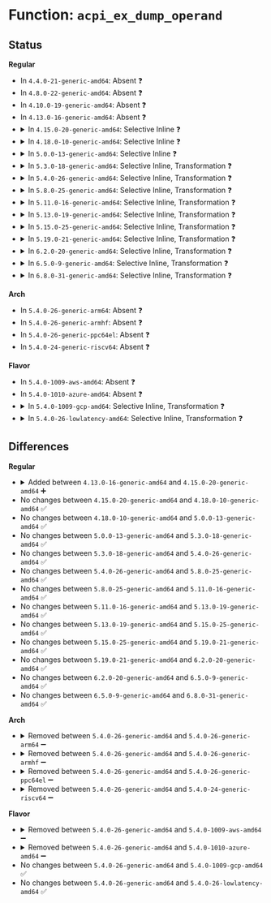 # Function: <code>acpi_ex_dump_operand</code>

## Status
<b>Regular</b>
<ul>
<li>
In <code>4.4.0-21-generic-amd64</code>: Absent ❓
</li>
<li>
In <code>4.8.0-22-generic-amd64</code>: Absent ❓
</li>
<li>
In <code>4.10.0-19-generic-amd64</code>: Absent ❓
</li>
<li>
In <code>4.13.0-16-generic-amd64</code>: Absent ❓
</li>
<li>
<details>
<summary>In <code>4.15.0-20-generic-amd64</code>: Selective Inline ❓</summary>

```c
void acpi_ex_dump_operand(union acpi_operand_object * obj_desc, u32 depth)
```

```json
{
  "name": "acpi_ex_dump_operand",
  "collision_type": "Unique Global",
  "inline_type": "Selective",
  "funcs": [
    {
      "addr": 18446744071584493310,
      "name": "acpi_ex_dump_operand",
      "external": true,
      "loc": "drivers/acpi/acpica/exdump.c:615",
      "file": "drivers/acpi/acpica/exdump.c",
      "inline": "not declared, inlined",
      "caller_inline": [],
      "caller_func": [
        "drivers/acpi/acpica/exdump.c:acpi_ex_dump_operands",
        "drivers/acpi/acpica/exdump.c:acpi_ex_dump_operands",
        "drivers/acpi/acpica/psxface.c:acpi_ps_execute_method"
      ]
    }
  ],
  "symbols": [
    {
      "addr": 18446744071584493310,
      "name": "acpi_ex_dump_operand",
      "section": ".text",
      "bind": "STB_GLOBAL",
      "size": 1212
    }
  ]
}
```
</details>
</li>
<li>
<details>
<summary>In <code>4.18.0-10-generic-amd64</code>: Selective Inline ❓</summary>

```c
void acpi_ex_dump_operand(union acpi_operand_object * obj_desc, u32 depth)
```

```json
{
  "name": "acpi_ex_dump_operand",
  "collision_type": "Unique Global",
  "inline_type": "Selective",
  "funcs": [
    {
      "addr": 18446744071584717832,
      "name": "acpi_ex_dump_operand",
      "external": true,
      "loc": "drivers/acpi/acpica/exdump.c:581",
      "file": "drivers/acpi/acpica/exdump.c",
      "inline": "not declared, inlined",
      "caller_inline": [],
      "caller_func": [
        "drivers/acpi/acpica/exdump.c:acpi_ex_dump_operands",
        "drivers/acpi/acpica/psxface.c:acpi_ps_execute_method"
      ]
    }
  ],
  "symbols": [
    {
      "addr": 18446744071584717832,
      "name": "acpi_ex_dump_operand",
      "section": ".text",
      "bind": "STB_GLOBAL",
      "size": 1212
    }
  ]
}
```
</details>
</li>
<li>
<details>
<summary>In <code>5.0.0-13-generic-amd64</code>: Selective Inline ❓</summary>

```c
void acpi_ex_dump_operand(union acpi_operand_object * obj_desc, u32 depth)
```

```json
{
  "name": "acpi_ex_dump_operand",
  "collision_type": "Unique Global",
  "inline_type": "Selective",
  "funcs": [
    {
      "addr": 18446744071584818050,
      "name": "acpi_ex_dump_operand",
      "external": true,
      "loc": "drivers/acpi/acpica/exdump.c:581",
      "file": "drivers/acpi/acpica/exdump.c",
      "inline": "not declared, inlined",
      "caller_inline": [],
      "caller_func": [
        "drivers/acpi/acpica/exdump.c:acpi_ex_dump_operands",
        "drivers/acpi/acpica/psxface.c:acpi_ps_execute_method"
      ]
    }
  ],
  "symbols": [
    {
      "addr": 18446744071584818050,
      "name": "acpi_ex_dump_operand",
      "section": ".text",
      "bind": "STB_GLOBAL",
      "size": 1342
    }
  ]
}
```
</details>
</li>
<li>
<details>
<summary>In <code>5.3.0-18-generic-amd64</code>: Selective Inline, Transformation ❓</summary>

```c
void acpi_ex_dump_operand(union acpi_operand_object * obj_desc, u32 depth)
```

```json
{
  "name": "acpi_ex_dump_operand",
  "collision_type": "Unique Global",
  "inline_type": "Selective",
  "funcs": [
    {
      "addr": 18446744071585021107,
      "name": "acpi_ex_dump_operand",
      "external": true,
      "loc": "drivers/acpi/acpica/exdump.c:581",
      "file": "drivers/acpi/acpica/exdump.c",
      "inline": "not declared, inlined",
      "caller_inline": [],
      "caller_func": [
        "drivers/acpi/acpica/exdump.c:acpi_ex_dump_operands",
        "drivers/acpi/acpica/psxface.c:acpi_ps_execute_method"
      ]
    }
  ],
  "symbols": [
    {
      "addr": 18446744071585021191,
      "name": "acpi_ex_dump_operand.part.0",
      "section": ".text",
      "bind": "STB_LOCAL",
      "size": 1393
    },
    {
      "addr": 18446744071585021107,
      "name": "acpi_ex_dump_operand",
      "section": ".text",
      "bind": "STB_GLOBAL",
      "size": 84
    }
  ]
}
```
</details>
</li>
<li>
<details>
<summary>In <code>5.4.0-26-generic-amd64</code>: Selective Inline, Transformation ❓</summary>

```c
void acpi_ex_dump_operand(union acpi_operand_object * obj_desc, u32 depth)
```

```json
{
  "name": "acpi_ex_dump_operand",
  "collision_type": "Unique Global",
  "inline_type": "Selective",
  "funcs": [
    {
      "addr": 18446744071585157192,
      "name": "acpi_ex_dump_operand",
      "external": true,
      "loc": "drivers/acpi/acpica/exdump.c:581",
      "file": "drivers/acpi/acpica/exdump.c",
      "inline": "not declared, inlined",
      "caller_inline": [],
      "caller_func": [
        "drivers/acpi/acpica/exdump.c:acpi_ex_dump_operands",
        "drivers/acpi/acpica/psxface.c:acpi_ps_execute_method"
      ]
    }
  ],
  "symbols": [
    {
      "addr": 18446744071585157276,
      "name": "acpi_ex_dump_operand.part.0",
      "section": ".text",
      "bind": "STB_LOCAL",
      "size": 1393
    },
    {
      "addr": 18446744071585157192,
      "name": "acpi_ex_dump_operand",
      "section": ".text",
      "bind": "STB_GLOBAL",
      "size": 84
    }
  ]
}
```
</details>
</li>
<li>
<details>
<summary>In <code>5.8.0-25-generic-amd64</code>: Selective Inline, Transformation ❓</summary>

```c
void acpi_ex_dump_operand(union acpi_operand_object * obj_desc, u32 depth)
```

```json
{
  "name": "acpi_ex_dump_operand",
  "collision_type": "Unique Global",
  "inline_type": "Selective",
  "funcs": [
    {
      "addr": 18446744071585862371,
      "name": "acpi_ex_dump_operand",
      "external": true,
      "loc": "drivers/acpi/acpica/exdump.c:581",
      "file": "drivers/acpi/acpica/exdump.c",
      "inline": "not declared, inlined",
      "caller_inline": [],
      "caller_func": [
        "drivers/acpi/acpica/exdump.c:acpi_ex_dump_operands",
        "drivers/acpi/acpica/psxface.c:acpi_ps_execute_method"
      ]
    }
  ],
  "symbols": [
    {
      "addr": 18446744071585862455,
      "name": "acpi_ex_dump_operand.part.0",
      "section": ".text",
      "bind": "STB_LOCAL",
      "size": 1389
    },
    {
      "addr": 18446744071585862371,
      "name": "acpi_ex_dump_operand",
      "section": ".text",
      "bind": "STB_GLOBAL",
      "size": 84
    }
  ]
}
```
</details>
</li>
<li>
<details>
<summary>In <code>5.11.0-16-generic-amd64</code>: Selective Inline, Transformation ❓</summary>

```c
void acpi_ex_dump_operand(union acpi_operand_object * obj_desc, u32 depth)
```

```json
{
  "name": "acpi_ex_dump_operand",
  "collision_type": "Unique Global",
  "inline_type": "Selective",
  "funcs": [
    {
      "addr": 18446744071585983519,
      "name": "acpi_ex_dump_operand",
      "external": true,
      "loc": "drivers/acpi/acpica/exdump.c:581",
      "file": "drivers/acpi/acpica/exdump.c",
      "inline": "not declared, inlined",
      "caller_inline": [],
      "caller_func": [
        "drivers/acpi/acpica/exdump.c:acpi_ex_dump_operands",
        "drivers/acpi/acpica/psxface.c:acpi_ps_execute_method"
      ]
    }
  ],
  "symbols": [
    {
      "addr": 18446744071585983603,
      "name": "acpi_ex_dump_operand.part.0",
      "section": ".text",
      "bind": "STB_LOCAL",
      "size": 1389
    },
    {
      "addr": 18446744071585983519,
      "name": "acpi_ex_dump_operand",
      "section": ".text",
      "bind": "STB_GLOBAL",
      "size": 84
    }
  ]
}
```
</details>
</li>
<li>
<details>
<summary>In <code>5.13.0-19-generic-amd64</code>: Selective Inline, Transformation ❓</summary>

```c
void acpi_ex_dump_operand(union acpi_operand_object * obj_desc, u32 depth)
```

```json
{
  "name": "acpi_ex_dump_operand",
  "collision_type": "Unique Global",
  "inline_type": "Selective",
  "funcs": [
    {
      "addr": 18446744071585860576,
      "name": "acpi_ex_dump_operand",
      "external": true,
      "loc": "drivers/acpi/acpica/exdump.c:581",
      "file": "drivers/acpi/acpica/exdump.c",
      "inline": "not declared, inlined",
      "caller_inline": [],
      "caller_func": [
        "drivers/acpi/acpica/exdump.c:acpi_ex_dump_operands",
        "drivers/acpi/acpica/psxface.c:acpi_ps_execute_method"
      ]
    }
  ],
  "symbols": [
    {
      "addr": 18446744071585860660,
      "name": "acpi_ex_dump_operand.part.0",
      "section": ".text",
      "bind": "STB_LOCAL",
      "size": 1383
    },
    {
      "addr": 18446744071585860576,
      "name": "acpi_ex_dump_operand",
      "section": ".text",
      "bind": "STB_GLOBAL",
      "size": 84
    }
  ]
}
```
</details>
</li>
<li>
<details>
<summary>In <code>5.15.0-25-generic-amd64</code>: Selective Inline, Transformation ❓</summary>

```c
void acpi_ex_dump_operand(union acpi_operand_object * obj_desc, u32 depth)
```

```json
{
  "name": "acpi_ex_dump_operand",
  "collision_type": "Unique Global",
  "inline_type": "Selective",
  "funcs": [
    {
      "addr": 18446744071586347522,
      "name": "acpi_ex_dump_operand",
      "external": true,
      "loc": "drivers/acpi/acpica/exdump.c:581",
      "file": "drivers/acpi/acpica/exdump.c",
      "inline": "not declared, inlined",
      "caller_inline": [],
      "caller_func": [
        "drivers/acpi/acpica/exdump.c:acpi_ex_dump_operands",
        "drivers/acpi/acpica/psxface.c:acpi_ps_execute_method"
      ]
    }
  ],
  "symbols": [
    {
      "addr": 18446744071586347606,
      "name": "acpi_ex_dump_operand.part.0",
      "section": ".text",
      "bind": "STB_LOCAL",
      "size": 1383
    },
    {
      "addr": 18446744071586347522,
      "name": "acpi_ex_dump_operand",
      "section": ".text",
      "bind": "STB_GLOBAL",
      "size": 84
    }
  ]
}
```
</details>
</li>
<li>
<details>
<summary>In <code>5.19.0-21-generic-amd64</code>: Selective Inline, Transformation ❓</summary>

```c
void acpi_ex_dump_operand(union acpi_operand_object * obj_desc, u32 depth)
```

```json
{
  "name": "acpi_ex_dump_operand",
  "collision_type": "Unique Global",
  "inline_type": "Selective",
  "funcs": [
    {
      "addr": 18446744071587594688,
      "name": "acpi_ex_dump_operand",
      "external": true,
      "loc": "drivers/acpi/acpica/exdump.c:581",
      "file": "drivers/acpi/acpica/exdump.c",
      "inline": "not declared, inlined",
      "caller_inline": [],
      "caller_func": [
        "drivers/acpi/acpica/exdump.c:acpi_ex_dump_operands",
        "drivers/acpi/acpica/psxface.c:acpi_ps_execute_method"
      ]
    }
  ],
  "symbols": [
    {
      "addr": 18446744071587594808,
      "name": "acpi_ex_dump_operand.part.0",
      "section": ".text",
      "bind": "STB_LOCAL",
      "size": 1321
    },
    {
      "addr": 18446744071587594688,
      "name": "acpi_ex_dump_operand",
      "section": ".text",
      "bind": "STB_GLOBAL",
      "size": 120
    }
  ]
}
```
</details>
</li>
<li>
<details>
<summary>In <code>6.2.0-20-generic-amd64</code>: Selective Inline, Transformation ❓</summary>

```c
void acpi_ex_dump_operand(union acpi_operand_object * obj_desc, u32 depth)
```

```json
{
  "name": "acpi_ex_dump_operand",
  "collision_type": "Unique Global",
  "inline_type": "Selective",
  "funcs": [
    {
      "addr": 18446744071588888818,
      "name": "acpi_ex_dump_operand",
      "external": true,
      "loc": "drivers/acpi/acpica/exdump.c:581",
      "file": "drivers/acpi/acpica/exdump.c",
      "inline": "not declared, inlined",
      "caller_inline": [
        "drivers/acpi/acpica/exdump.c:acpi_ex_dump_operands"
      ],
      "caller_func": [
        "drivers/acpi/acpica/exdump.c:acpi_ex_dump_operands",
        "drivers/acpi/acpica/psxface.c:acpi_ps_execute_method"
      ]
    }
  ],
  "symbols": [
    {
      "addr": 18446744071588887200,
      "name": "acpi_ex_dump_operand.part.0",
      "section": ".text",
      "bind": "STB_LOCAL",
      "size": 1477
    },
    {
      "addr": 18446744071588887040,
      "name": "acpi_ex_dump_operand",
      "section": ".text",
      "bind": "STB_GLOBAL",
      "size": 138
    }
  ]
}
```
</details>
</li>
<li>
<details>
<summary>In <code>6.5.0-9-generic-amd64</code>: Selective Inline, Transformation ❓</summary>

```c
void acpi_ex_dump_operand(union acpi_operand_object * obj_desc, u32 depth)
```

```json
{
  "name": "acpi_ex_dump_operand",
  "collision_type": "Unique Global",
  "inline_type": "Selective",
  "funcs": [
    {
      "addr": 18446744071589178530,
      "name": "acpi_ex_dump_operand",
      "external": true,
      "loc": "drivers/acpi/acpica/exdump.c:581",
      "file": "drivers/acpi/acpica/exdump.c",
      "inline": "not declared, inlined",
      "caller_inline": [
        "drivers/acpi/acpica/exdump.c:acpi_ex_dump_operands"
      ],
      "caller_func": [
        "drivers/acpi/acpica/exdump.c:acpi_ex_dump_operands",
        "drivers/acpi/acpica/psxface.c:acpi_ps_execute_method"
      ]
    }
  ],
  "symbols": [
    {
      "addr": 18446744071589176912,
      "name": "acpi_ex_dump_operand.part.0",
      "section": ".text",
      "bind": "STB_LOCAL",
      "size": 1479
    },
    {
      "addr": 18446744071589176752,
      "name": "acpi_ex_dump_operand",
      "section": ".text",
      "bind": "STB_GLOBAL",
      "size": 138
    }
  ]
}
```
</details>
</li>
<li>
<details>
<summary>In <code>6.8.0-31-generic-amd64</code>: Selective Inline, Transformation ❓</summary>

```c
void acpi_ex_dump_operand(union acpi_operand_object * obj_desc, u32 depth)
```

```json
{
  "name": "acpi_ex_dump_operand",
  "collision_type": "Unique Global",
  "inline_type": "Selective",
  "funcs": [
    {
      "addr": 18446744071589484946,
      "name": "acpi_ex_dump_operand",
      "external": true,
      "loc": "drivers/acpi/acpica/exdump.c:581",
      "file": "drivers/acpi/acpica/exdump.c",
      "inline": "not declared, inlined",
      "caller_inline": [
        "drivers/acpi/acpica/exdump.c:acpi_ex_dump_operands"
      ],
      "caller_func": [
        "drivers/acpi/acpica/exdump.c:acpi_ex_dump_operands",
        "drivers/acpi/acpica/psxface.c:acpi_ps_execute_method"
      ]
    }
  ],
  "symbols": [
    {
      "addr": 18446744071589483328,
      "name": "acpi_ex_dump_operand.part.0",
      "section": ".text",
      "bind": "STB_LOCAL",
      "size": 1479
    },
    {
      "addr": 18446744071589483168,
      "name": "acpi_ex_dump_operand",
      "section": ".text",
      "bind": "STB_GLOBAL",
      "size": 138
    }
  ]
}
```
</details>
</li>
</ul>
<b>Arch</b>
<ul>
<li>
In <code>5.4.0-26-generic-arm64</code>: Absent ❓
</li>
<li>
In <code>5.4.0-26-generic-armhf</code>: Absent ❓
</li>
<li>
In <code>5.4.0-26-generic-ppc64el</code>: Absent ❓
</li>
<li>
In <code>5.4.0-24-generic-riscv64</code>: Absent ❓
</li>
</ul>
<b>Flavor</b>
<ul>
<li>
In <code>5.4.0-1009-aws-amd64</code>: Absent ❓
</li>
<li>
In <code>5.4.0-1010-azure-amd64</code>: Absent ❓
</li>
<li>
<details>
<summary>In <code>5.4.0-1009-gcp-amd64</code>: Selective Inline, Transformation ❓</summary>

```c
void acpi_ex_dump_operand(union acpi_operand_object * obj_desc, u32 depth)
```

```json
{
  "name": "acpi_ex_dump_operand",
  "collision_type": "Unique Global",
  "inline_type": "Selective",
  "funcs": [
    {
      "addr": 18446744071585108776,
      "name": "acpi_ex_dump_operand",
      "external": true,
      "loc": "drivers/acpi/acpica/exdump.c:581",
      "file": "drivers/acpi/acpica/exdump.c",
      "inline": "not declared, inlined",
      "caller_inline": [],
      "caller_func": [
        "drivers/acpi/acpica/exdump.c:acpi_ex_dump_operands",
        "drivers/acpi/acpica/psxface.c:acpi_ps_execute_method"
      ]
    }
  ],
  "symbols": [
    {
      "addr": 18446744071585108860,
      "name": "acpi_ex_dump_operand.part.0",
      "section": ".text",
      "bind": "STB_LOCAL",
      "size": 1393
    },
    {
      "addr": 18446744071585108776,
      "name": "acpi_ex_dump_operand",
      "section": ".text",
      "bind": "STB_GLOBAL",
      "size": 84
    }
  ]
}
```
</details>
</li>
<li>
<details>
<summary>In <code>5.4.0-26-lowlatency-amd64</code>: Selective Inline, Transformation ❓</summary>

```c
void acpi_ex_dump_operand(union acpi_operand_object * obj_desc, u32 depth)
```

```json
{
  "name": "acpi_ex_dump_operand",
  "collision_type": "Unique Global",
  "inline_type": "Selective",
  "funcs": [
    {
      "addr": 18446744071585214936,
      "name": "acpi_ex_dump_operand",
      "external": true,
      "loc": "drivers/acpi/acpica/exdump.c:581",
      "file": "drivers/acpi/acpica/exdump.c",
      "inline": "not declared, inlined",
      "caller_inline": [],
      "caller_func": [
        "drivers/acpi/acpica/exdump.c:acpi_ex_dump_operands",
        "drivers/acpi/acpica/psxface.c:acpi_ps_execute_method"
      ]
    }
  ],
  "symbols": [
    {
      "addr": 18446744071585215020,
      "name": "acpi_ex_dump_operand.part.0",
      "section": ".text",
      "bind": "STB_LOCAL",
      "size": 1393
    },
    {
      "addr": 18446744071585214936,
      "name": "acpi_ex_dump_operand",
      "section": ".text",
      "bind": "STB_GLOBAL",
      "size": 84
    }
  ]
}
```
</details>
</li>
</ul>

## Differences
<b>Regular</b>
<ul>
<li>
<details>
<summary>Added between <code>4.13.0-16-generic-amd64</code> and <code>4.15.0-20-generic-amd64</code> ➕</summary>

```c
void acpi_ex_dump_operand(union acpi_operand_object * obj_desc, u32 depth)
```
</details>
</li>
<li>
No changes between <code>4.15.0-20-generic-amd64</code> and <code>4.18.0-10-generic-amd64</code> ✅
</li>
<li>
No changes between <code>4.18.0-10-generic-amd64</code> and <code>5.0.0-13-generic-amd64</code> ✅
</li>
<li>
No changes between <code>5.0.0-13-generic-amd64</code> and <code>5.3.0-18-generic-amd64</code> ✅
</li>
<li>
No changes between <code>5.3.0-18-generic-amd64</code> and <code>5.4.0-26-generic-amd64</code> ✅
</li>
<li>
No changes between <code>5.4.0-26-generic-amd64</code> and <code>5.8.0-25-generic-amd64</code> ✅
</li>
<li>
No changes between <code>5.8.0-25-generic-amd64</code> and <code>5.11.0-16-generic-amd64</code> ✅
</li>
<li>
No changes between <code>5.11.0-16-generic-amd64</code> and <code>5.13.0-19-generic-amd64</code> ✅
</li>
<li>
No changes between <code>5.13.0-19-generic-amd64</code> and <code>5.15.0-25-generic-amd64</code> ✅
</li>
<li>
No changes between <code>5.15.0-25-generic-amd64</code> and <code>5.19.0-21-generic-amd64</code> ✅
</li>
<li>
No changes between <code>5.19.0-21-generic-amd64</code> and <code>6.2.0-20-generic-amd64</code> ✅
</li>
<li>
No changes between <code>6.2.0-20-generic-amd64</code> and <code>6.5.0-9-generic-amd64</code> ✅
</li>
<li>
No changes between <code>6.5.0-9-generic-amd64</code> and <code>6.8.0-31-generic-amd64</code> ✅
</li>
</ul>
<b>Arch</b>
<ul>
<li>
<details>
<summary>Removed between <code>5.4.0-26-generic-amd64</code> and <code>5.4.0-26-generic-arm64</code> ➖</summary>

```c
void acpi_ex_dump_operand(union acpi_operand_object * obj_desc, u32 depth)
```
</details>
</li>
<li>
<details>
<summary>Removed between <code>5.4.0-26-generic-amd64</code> and <code>5.4.0-26-generic-armhf</code> ➖</summary>

```c
void acpi_ex_dump_operand(union acpi_operand_object * obj_desc, u32 depth)
```
</details>
</li>
<li>
<details>
<summary>Removed between <code>5.4.0-26-generic-amd64</code> and <code>5.4.0-26-generic-ppc64el</code> ➖</summary>

```c
void acpi_ex_dump_operand(union acpi_operand_object * obj_desc, u32 depth)
```
</details>
</li>
<li>
<details>
<summary>Removed between <code>5.4.0-26-generic-amd64</code> and <code>5.4.0-24-generic-riscv64</code> ➖</summary>

```c
void acpi_ex_dump_operand(union acpi_operand_object * obj_desc, u32 depth)
```
</details>
</li>
</ul>
<b>Flavor</b>
<ul>
<li>
<details>
<summary>Removed between <code>5.4.0-26-generic-amd64</code> and <code>5.4.0-1009-aws-amd64</code> ➖</summary>

```c
void acpi_ex_dump_operand(union acpi_operand_object * obj_desc, u32 depth)
```
</details>
</li>
<li>
<details>
<summary>Removed between <code>5.4.0-26-generic-amd64</code> and <code>5.4.0-1010-azure-amd64</code> ➖</summary>

```c
void acpi_ex_dump_operand(union acpi_operand_object * obj_desc, u32 depth)
```
</details>
</li>
<li>
No changes between <code>5.4.0-26-generic-amd64</code> and <code>5.4.0-1009-gcp-amd64</code> ✅
</li>
<li>
No changes between <code>5.4.0-26-generic-amd64</code> and <code>5.4.0-26-lowlatency-amd64</code> ✅
</li>
</ul>
